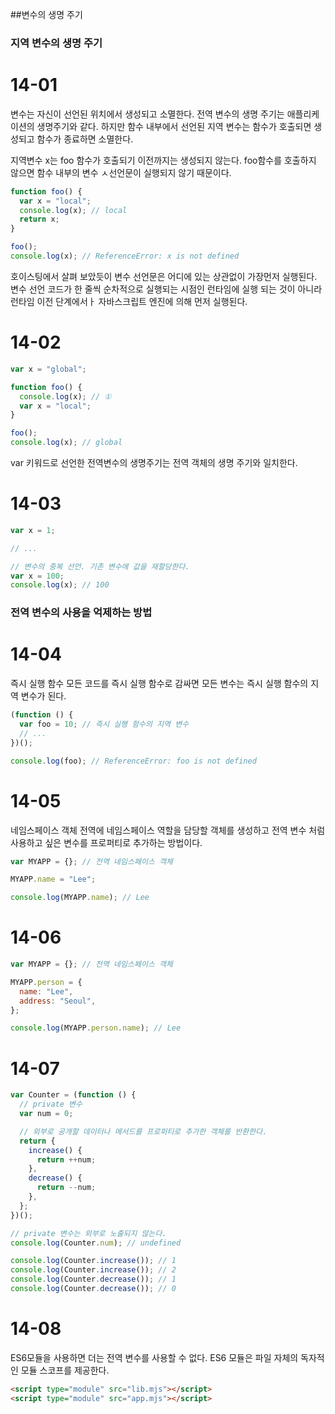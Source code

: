 ##변수의 생명 주기

### 지역 변수의 생명 주기

# 14-01

변수는 자신이 선언된 위치에서 생성되고 소멸한다. 전역 변수의 생명 주기는 애플리케이션의 생명주기와 같다.
하지만 함수 내부에서 선언된 지역 변수는 함수가 호출되면 생성되고 함수가 종료하면 소멸한다.

지역변수 x는 foo 함수가 호출되기 이전까지는 생성되지 않는다. foo함수를 호출하지 않으면 함수 내부의 변수 ㅅ선언문이 실행되지 않기 때문이다.

```javascript
function foo() {
  var x = "local";
  console.log(x); // local
  return x;
}

foo();
console.log(x); // ReferenceError: x is not defined
```

호이스팅에서 살펴 보았듯이
변수 선언문은 어디에 있는 상관없이 가장먼저 실행된다. 변수 선언 코드가 한 줄씩 순차적으로 실행되는 시점인
런타임에 실행 되는 것이 아니라 런타임 이전 단계에서ㅏ 자바스크립트 엔진에 의해 먼저 실행된다.

# 14-02

```javascript
var x = "global";

function foo() {
  console.log(x); // ①
  var x = "local";
}

foo();
console.log(x); // global
```

var 키워드로 선언한 전역변수의 생명주기는 전역 객체의 생명 주기와 일치한다.

# 14-03

```javascript
var x = 1;

// ...

// 변수의 중복 선언. 기존 변수에 값을 재할당한다.
var x = 100;
console.log(x); // 100
```

### 전역 변수의 사용을 억제하는 방법

# 14-04

즉시 실행 함수
모든 코드를 즉시 실행 함수로 감싸면 모든 변수는 즉시 실행 함수의 지역 변수가 된다.

```javascript
(function () {
  var foo = 10; // 즉시 실행 함수의 지역 변수
  // ...
})();

console.log(foo); // ReferenceError: foo is not defined
```

# 14-05

네임스페이스 객체
전역에 네임스페이스 역할을 담당할 객체를 생성하고 전역 변수 처럼 사용하고 싶은 변수를 프로퍼티로 추가하는 방법이다.

```javascript
var MYAPP = {}; // 전역 네임스페이스 객체

MYAPP.name = "Lee";

console.log(MYAPP.name); // Lee
```

# 14-06

```javascript
var MYAPP = {}; // 전역 네임스페이스 객체

MYAPP.person = {
  name: "Lee",
  address: "Seoul",
};

console.log(MYAPP.person.name); // Lee
```

# 14-07

```javascript
var Counter = (function () {
  // private 변수
  var num = 0;

  // 외부로 공개할 데이터나 메서드를 프로퍼티로 추가한 객체를 반환한다.
  return {
    increase() {
      return ++num;
    },
    decrease() {
      return --num;
    },
  };
})();

// private 변수는 외부로 노출되지 않는다.
console.log(Counter.num); // undefined

console.log(Counter.increase()); // 1
console.log(Counter.increase()); // 2
console.log(Counter.decrease()); // 1
console.log(Counter.decrease()); // 0
```

# 14-08

ES6모듈을 사용하면 더는 전역 변수를 사용할 수 없다.
ES6 모듈은 파일 자체의 독자적인 모듈 스코프를 제공한다.

```html
<script type="module" src="lib.mjs"></script>
<script type="module" src="app.mjs"></script>
```

